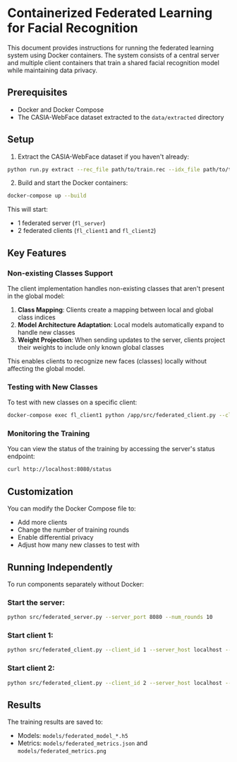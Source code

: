 # Containerized Federated Learning for Facial Recognition

This document provides instructions for running the federated learning system using Docker containers. The system consists of a central server and multiple client containers that train a shared facial recognition model while maintaining data privacy.

## Prerequisites

- Docker and Docker Compose
- The CASIA-WebFace dataset extracted to the `data/extracted` directory

## Setup

1. Extract the CASIA-WebFace dataset if you haven't already:

```bash
python run.py extract --rec_file path/to/train.rec --idx_file path/to/train.idx --lst_file path/to/train.lst --output_dir data/extracted
```

2. Build and start the Docker containers:

```bash
docker-compose up --build
```

This will start:
- 1 federated server (`fl_server`)
- 2 federated clients (`fl_client1` and `fl_client2`)

## Key Features

### Non-existing Classes Support

The client implementation handles non-existing classes that aren't present in the global model:

1. **Class Mapping**: Clients create a mapping between local and global class indices
2. **Model Architecture Adaptation**: Local models automatically expand to handle new classes
3. **Weight Projection**: When sending updates to the server, clients project their weights to include only known global classes

This enables clients to recognize new faces (classes) locally without affecting the global model.

### Testing with New Classes

To test with new classes on a specific client:

```bash
docker-compose exec fl_client1 python /app/src/federated_client.py --client_id 1 --server_host fl_server --server_port 8080 --allow_new_classes --add_new_classes --num_new_classes 5
```

### Monitoring the Training

You can view the status of the training by accessing the server's status endpoint:

```bash
curl http://localhost:8080/status
```

## Customization

You can modify the Docker Compose file to:
- Add more clients
- Change the number of training rounds
- Enable differential privacy
- Adjust how many new classes to test with

## Running Independently

To run components separately without Docker:

### Start the server:

```bash
python src/federated_server.py --server_port 8080 --num_rounds 10
```

### Start client 1:

```bash
python src/federated_client.py --client_id 1 --server_host localhost --server_port 8080 --data_dir data/extracted/client_1 --allow_new_classes
```

### Start client 2:

```bash
python src/federated_client.py --client_id 2 --server_host localhost --server_port 8080 --data_dir data/extracted/client_2 --allow_new_classes
```

## Results

The training results are saved to:

- Models: `models/federated_model_*.h5`
- Metrics: `models/federated_metrics.json` and `models/federated_metrics.png` 